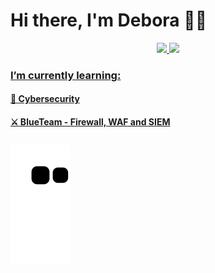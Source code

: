 # Hi there, I'm Debora 👋✨

<div align="center">
  <a href="https://github.com/deborafaria01">
  <img height="165em" src="https://github-readme-stats.vercel.app/api?username=deborafaria01&show_icons=true&theme=dracula&include_all_commits=true&count_private=true"/>
  <img height="165em" src="https://github-readme-stats.vercel.app/api/top-langs/?username=deborafaria01&layout=compact&langs_count=7&theme=dracula"/>
</div>

### I’m currently learning:

#### 🚀 Cybersecurity
#### ⚔️ BlueTeam - Firewall, WAF and SIEM

 ##
 
 <div>

![Snake animation](https://github.com/deborafaria01/deborafaria01/blob/output/github-contribution-grid-snake.svg)

</div>
